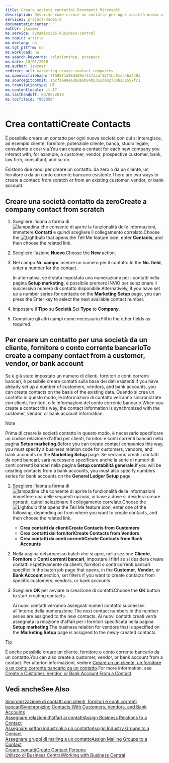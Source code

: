 ```yaml
---
title: Creare società contatto| Documenti Microsoft
description: Descrive come creare un contatto per ogni società nuova o potenziale con cui si interagisce o si hanno relazioni.
services: project-madeira
documentationcenter: ''
author: jswymer
ms.service: dynamics365-business-central
ms.topic: article
ms.devlang: na
ms.tgt_pltfrm: na
ms.workload: na
ms.search.keywords: relationship, prospect
ms.date: 10/01/2018
ms.author: jswymer
redirect_url: marketing-create-contact-companies
ms.openlocfilehash: ff585f1a96d509ef317aaaf3671bc91ca46a430a
ms.sourcegitcommit: 1bcfaa99ea302e6b84b8361ca02730b135557fc1
ms.translationtype: HT
ms.contentlocale: it-IT
ms.lasthandoff: 03/08/2019
ms.locfileid: "802356"
---
```

# <a name="create-contacts"></a><span data-ttu-id="b4d90-103">Crea contatti</span><span class="sxs-lookup"><span data-stu-id="b4d90-103">Create Contacts</span></span>
<span data-ttu-id="b4d90-104">È possibile creare un contatto per ogni nuova società con cui si interagisce, ad esempio cliente, fornitore, potenziale cliente, banca, studio legale, consulente e così via.</span><span class="sxs-lookup"><span data-stu-id="b4d90-104">You can create a contact for each new company you interact with, for example, a customer, vendor, prospective customer, bank, law firm, consultant, and so on.</span></span>

<span data-ttu-id="b4d90-105">Esistono due modi per creare un contatto: da zero o da un cliente, un fornitore o da un conto corrente bancario esistente.</span><span class="sxs-lookup"><span data-stu-id="b4d90-105">There are two ways to create a contact: from scratch or from an existing customer, vendor, or bank account.</span></span>

## <a name="create-a-company-contact-from-scratch"></a><span data-ttu-id="b4d90-106">Creare una società contatto da zero</span><span class="sxs-lookup"><span data-stu-id="b4d90-106">Create a company contact from scratch</span></span>
1. <span data-ttu-id="b4d90-107">Scegliere l'icona a forma di ![lampadina che consente di aprire la funzionalità delle informazioni](media/ui-search/search_small.png "Informazioni sull'operazione che si desidera eseguire"), immettere **Contatti** e quindi scegliere il collegamento correlato.</span><span class="sxs-lookup"><span data-stu-id="b4d90-107">Choose the ![Lightbulb that opens the Tell Me feature](media/ui-search/search_small.png "Tell me what you want to do") icon, enter **Contacts**, and then choose the related link.</span></span>
2. <span data-ttu-id="b4d90-108">Scegliere l'azione **Nuovo**.</span><span class="sxs-lookup"><span data-stu-id="b4d90-108">Choose the **New** action.</span></span>
3. <span data-ttu-id="b4d90-109">Nel campo **Nr. campo** inserire un numero per il contatto.</span><span class="sxs-lookup"><span data-stu-id="b4d90-109">In the **No. field**, enter a number for the contact.</span></span>

    <span data-ttu-id="b4d90-110">In alternativa, se è stata impostata una numerazione per i contatti nella pagina **Setup marketing**, è possibile premere INVIO per selezionare il successivo numero di contatto disponibile.</span><span class="sxs-lookup"><span data-stu-id="b4d90-110">Alternatively, if you have set up a number series for contacts on the **Marketing Setup** page, you can press the Enter key to select the next available contact number.</span></span>  
4. <span data-ttu-id="b4d90-111">Impostare il **Tipo** su **Società**.</span><span class="sxs-lookup"><span data-stu-id="b4d90-111">Set **Type** to **Company**.</span></span>
5. <span data-ttu-id="b4d90-112">Compilare gli altri campi come necessario.</span><span class="sxs-lookup"><span data-stu-id="b4d90-112">Fill in the other fields as required.</span></span>

## <a name="to-create-a-company-contact-from-a-customer-vendor-or-bank-account"></a><span data-ttu-id="b4d90-113">Per creare un contatto per una società da un cliente, fornitore o conto corrente bancario</span><span class="sxs-lookup"><span data-stu-id="b4d90-113">To create a company contact from a customer, vendor, or bank account</span></span>
<span data-ttu-id="b4d90-114">Se è già stato impostato un numero di clienti, fornitori e conti correnti bancari, è possibile creare contatti sulla base dei dati esistenti.</span><span class="sxs-lookup"><span data-stu-id="b4d90-114">If you have already set up a number of customers, vendors, and bank accounts, you can create contacts on the basis of the existing data.</span></span> <span data-ttu-id="b4d90-115">Quando si crea un contatto in questo modo, le informazioni di contatto verranno sincronizzate con clienti, fornitori, o le informazioni del conto corrente bancario.</span><span class="sxs-lookup"><span data-stu-id="b4d90-115">When you create a contact this way, the contact information is synchronized with the customer, vendor, or bank account information.</span></span>

> [!NOTE]  
>   <span data-ttu-id="b4d90-116">Prima di creare la società contatto in questo modo, è necessario specificare un codice relazione d'affari per clienti, fornitori e conti correnti bancari nella pagina **Setup marketing**.</span><span class="sxs-lookup"><span data-stu-id="b4d90-116">Before you can create contact companies this way, you must specify a business relation code for customers, vendors, and bank accounts on the **Marketing Setup** page.</span></span> <span data-ttu-id="b4d90-117">Se verranno creati i contatti da conti bancari, sarà necessario specificare anche la serie di numeri di conti correnti bancari nella pagina **Setup contabilità generale**.</span><span class="sxs-lookup"><span data-stu-id="b4d90-117">If you will be creating contacts from a bank accounts, you must also specify numbers series for bank accounts on the **General Ledger Setup** page.</span></span>

1. <span data-ttu-id="b4d90-118">Scegliere l'icona a forma di ![lampadina che consente di aprire la funzionalità delle informazioni](media/ui-search/search_small.png "Informazioni sull'operazione che si desidera eseguire") immettere una delle seguenti opzioni, in base a dove si desidera creare contatti, quindi selezionare il collegamento correlato.</span><span class="sxs-lookup"><span data-stu-id="b4d90-118">Choose the ![Lightbulb that opens the Tell Me feature](media/ui-search/search_small.png "Tell me what you want to do") icon, enter one of the following, depending on from where you want to create contacts, and then choose the related link.</span></span>
   * <span data-ttu-id="b4d90-119">**Crea contatti da clienti**</span><span class="sxs-lookup"><span data-stu-id="b4d90-119">**Create Contacts from Customers**</span></span>
   * <span data-ttu-id="b4d90-120">**Crea contatti dai fornitori**</span><span class="sxs-lookup"><span data-stu-id="b4d90-120">**Create Contacts from Vendors**</span></span>
   * <span data-ttu-id="b4d90-121">**Crea contatti da conti correnti**</span><span class="sxs-lookup"><span data-stu-id="b4d90-121">**Create Contacts from Bank Accounts**</span></span>
2. <span data-ttu-id="b4d90-122">Nella pagina del processo batch che si apre, nella sezione **Cliente**, **Fornitore** o **Conti correnti bancari**, impostare i filtri se si desidera creare contatti rispettivamente da clienti, fornitori o conti correnti bancari specifici.</span><span class="sxs-lookup"><span data-stu-id="b4d90-122">In the batch job page that opens, in the **Customer**, **Vendor**, or **Bank Account** section, set filters if you want to create contacts from specific customers, vendors, or bank accounts.</span></span>
3. <span data-ttu-id="b4d90-123">Scegliere **OK** per avviare la creazione di contatti.</span><span class="sxs-lookup"><span data-stu-id="b4d90-123">Choose the **OK** button to start creating contacts.</span></span>

    <span data-ttu-id="b4d90-124">Ai nuovi contatti verranno assegnati numeri contatto successivi all'interno della numerazione.</span><span class="sxs-lookup"><span data-stu-id="b4d90-124">The next contact numbers in the number series are assigned to the new contacts.</span></span> <span data-ttu-id="b4d90-125">Ai nuovi contatti creati verrà assegnata la relazione d'affari per i fornitori specificata nella pagina **Setup marketing**.</span><span class="sxs-lookup"><span data-stu-id="b4d90-125">The business relation for vendors that is specified on the **Marketing Setup** page is assigned to the newly created contacts.</span></span>

> [!TIP]  
>   <span data-ttu-id="b4d90-126">È anche possibile creare un cliente, fornitore o conto corrente bancario da un contatto.</span><span class="sxs-lookup"><span data-stu-id="b4d90-126">You can also create a customer, vendor, or bank account from a contact.</span></span> <span data-ttu-id="b4d90-127">Per ulteriori informazioni, vedere [Creare un un cliente, un fornitore o un conto corrente bancario da un contatto](marketing-how-create-contacts-new-customers-vendors-bank-accounts.md).</span><span class="sxs-lookup"><span data-stu-id="b4d90-127">For more information, see [Create a Customer, Vendor, or Bank Account From a Contact](marketing-how-create-contacts-new-customers-vendors-bank-accounts.md).</span></span>

## <a name="see-also"></a><span data-ttu-id="b4d90-128">Vedi anche</span><span class="sxs-lookup"><span data-stu-id="b4d90-128">See Also</span></span>
[<span data-ttu-id="b4d90-129">Sincronizzazione di contatti con clienti, fornitori e conti correnti bancari</span><span class="sxs-lookup"><span data-stu-id="b4d90-129">Synchronizing Contacts With Customers, Vendors, and Bank Accounts</span></span>](marketing-synchronize-contacts-customers-vendors-bank-accounts.md)  
[<span data-ttu-id="b4d90-130">Assegnare relazioni d'affari ai contatti</span><span class="sxs-lookup"><span data-stu-id="b4d90-130">Assign Business Relations to a Contact</span></span>](marketing-business-relations.md#AssignBusRelContact)  
[<span data-ttu-id="b4d90-131">Assegnare settori industriali a un contatto</span><span class="sxs-lookup"><span data-stu-id="b4d90-131">Assign Industry Groups to a Contact</span></span>](marketing-industry-groups.md#AssignIndustryGroupContact)  
[<span data-ttu-id="b4d90-132">Assegnare gruppi di mailing a un contatto</span><span class="sxs-lookup"><span data-stu-id="b4d90-132">Assign Mailing Groups to a Contact</span></span>](marketing-mailing-groups.md#AssignMailGroupContact)  
[<span data-ttu-id="b4d90-133">Creare contatti</span><span class="sxs-lookup"><span data-stu-id="b4d90-133">Create Contact Persons</span></span>](marketing-create-contact-persons.md)  
[<span data-ttu-id="b4d90-134">Utilizzo di Business Central</span><span class="sxs-lookup"><span data-stu-id="b4d90-134">Working with Business Central</span></span>](ui-work-product.md)

